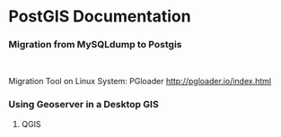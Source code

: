 # PostGIS Documentation

<h3>Migration from MySQLdump to Postgis</h3><br>

Migration Tool on Linux System: PGloader
http://pgloader.io/index.html




<h3>Using Geoserver in a Desktop GIS</h3>

1. QGIS

